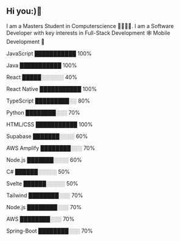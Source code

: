 ## Hi you:)👋
I am a Masters Student in Computerscience 🥸👨🏾‍💻. I am a Software Developer with key interests in Full-Stack Development 🕸 Mobile Development 📲

  


JavaScript     ███████████   100%

Java           ███████████   100%

React          █████░░░░░░   40%

React Native   ███████████   100%

TypeScript     █████████░░   80%

Python         ████████░░░   70%

HTML/CSS       ███████████   100%

Supabase       ███████░░░░   60%

AWS Amplify    ████████░░░   70%

Node.js        ███████░░░░   60%

C#             ██████░░░░░   50%

Svelte         ██████░░░░░   50%

Tailwind       ████████░░░   70%

Node.js        ████████░░░   70%

AWS            ████████░░░   70%

Spring-Boot    ████████░░░   70%

<!--
**IbrahimAbduqani/IbrahimAbduqani** is a ✨ _special_ ✨ repository because its `README.md` (this file) appears on your GitHub profile.

Here are some ideas to get you started:

- 🔭 I’m currently working on ...
- 🌱 I’m currently learning ...
- 👯 I’m looking to collaborate on ...
- 🤔 I’m looking for help with ...
- 💬 Ask me about ...
- 📫 How to reach me: ...
- 😄 Pronouns: ...
- ⚡ Fun fact: ...
-->
